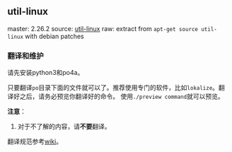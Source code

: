 ## util-linux

master: 2.26.2
source: [util-linux](https://github.com/karelzak/util-linux)
raw: extract from `apt-get source util-linux` with debian patches

### 翻译和维护
请先安装python3和po4a。

只要翻译`po`目录下面的文件就可以了。推荐使用专门的软件，比如`lokalize`。翻译好之后，请务必预览你翻译好的命令。
使用`./preview command`就可以预览。

**注意**：
1. 对于不了解的内容，请**不要**翻译。

翻译规范参考[wiki](https://github.com/man-pages-zh/wiki/wiki/%E7%BF%BB%E8%AF%91%E8%A7%84%E8%8C%83)。
